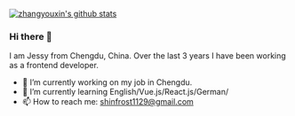 [![zhangyouxin's github stats](https://github-readme-stats.vercel.app/api?username=zhangyouxin)](https://github.com/anuraghazra/github-readme-stats)
### Hi there 👋

I am Jessy from Chengdu, China. Over the last 3 years I have been working as a frontend developer.

- 🔭 I’m currently working on my job in Chengdu.
- 🌱 I’m currently learning English/Vue.js/React.js/German/
- 📫 How to reach me: shinfrost1129@gmail.com

